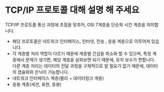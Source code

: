 # TCP/IP 프로토콜 대해 설명 해 주세요
TCP/IP 프로토콜 통신 과정에 초점을 맞추어, OSI 7계층을 단순화 시킨 계층을 의미합니다.

- 해당 프로토콜은 네트워크 인터페이스, 인터넷, 전송 , 응용 계층으로 이루어져 있습니다.
- 각 계층별 처리 역할이 다르기 때문에 계층별 간섭을 최소화 할 수 있으며, 특정 계층에서 문제가 생기면, 해당 계층을 살펴보면 되기 때문에, 유지 보수가 편합니다. 다른 계층 끼리는 데이터의 전달 과정을 구체적으로 알 필요가 없기 때문에, 데이터의 캡슐화와 은닉이 가능합니다.
- 네트워크 인터페이스 계층(물리 + 데이터링크 계층)
- 응용 계층(세션, 표현, 응용)
